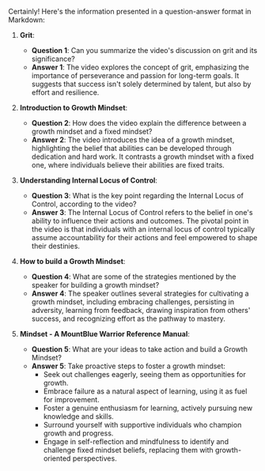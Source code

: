 Certainly! Here's the information presented in a question-answer format in Markdown:

1. **Grit**:
   - **Question 1**: Can you summarize the video's discussion on grit and its significance?
   - **Answer 1**: The video explores the concept of grit, emphasizing the importance of perseverance and passion for long-term goals. It suggests that success isn't solely determined by talent, but also by effort and resilience.

2. **Introduction to Growth Mindset**:
   - **Question 2**: How does the video explain the difference between a growth mindset and a fixed mindset?
   - **Answer 2**: The video introduces the idea of a growth mindset, highlighting the belief that abilities can be developed through dedication and hard work. It contrasts a growth mindset with a fixed one, where individuals believe their abilities are fixed traits.

3. **Understanding Internal Locus of Control**:
   - **Question 3**: What is the key point regarding the Internal Locus of Control, according to the video?
   - **Answer 3**: The Internal Locus of Control refers to the belief in one's ability to influence their actions and outcomes. The pivotal point in the video is that individuals with an internal locus of control typically assume accountability for their actions and feel empowered to shape their destinies.

4. **How to build a Growth Mindset**:
   - **Question 4**: What are some of the strategies mentioned by the speaker for building a growth mindset?
   - **Answer 4**: The speaker outlines several strategies for cultivating a growth mindset, including embracing challenges, persisting in adversity, learning from feedback, drawing inspiration from others' success, and recognizing effort as the pathway to mastery.

5. **Mindset - A MountBlue Warrior Reference Manual**:
   - **Question 5**: What are your ideas to take action and build a Growth Mindset?
   - **Answer 5**: Take proactive steps to foster a growth mindset:
     - Seek out challenges eagerly, seeing them as opportunities for growth.
     - Embrace failure as a natural aspect of learning, using it as fuel for improvement.
     - Foster a genuine enthusiasm for learning, actively pursuing new knowledge and skills.
     - Surround yourself with supportive individuals who champion growth and progress.
     - Engage in self-reflection and mindfulness to identify and challenge fixed mindset beliefs, replacing them with growth-oriented perspectives.
